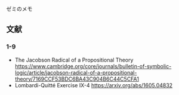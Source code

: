 ゼミのメモ
## 文献
### 1-9
- The Jacobson Radical of a Propositional Theory
https://www.cambridge.org/core/journals/bulletin-of-symbolic-logic/article/jacobson-radical-of-a-propositional-theory/7169CCF53BDC6BA43C904B6C44C5CFA1
- Lombardi-Quitté Exercise IX-4
https://arxiv.org/abs/1605.04832
